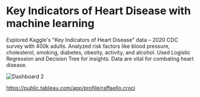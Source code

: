 # Key Indicators of Heart Disease with machine learning
Explored Kaggle's "Key Indicators of Heart Disease" data – 2020 CDC survey with 400k adults. Analyzed risk factors like blood pressure, cholesterol, smoking, diabetes, obesity, activity, and alcohol. Used Logistic Regression and Decision Tree for insights. Data are vital for combating heart disease.

![Dashboard 2](https://github.com/RaffaelloCroci/Exploring-heart-deseases/blob/main/Dashboard%202%20(2).png)

https://public.tableau.com/app/profile/raffaello.croci
